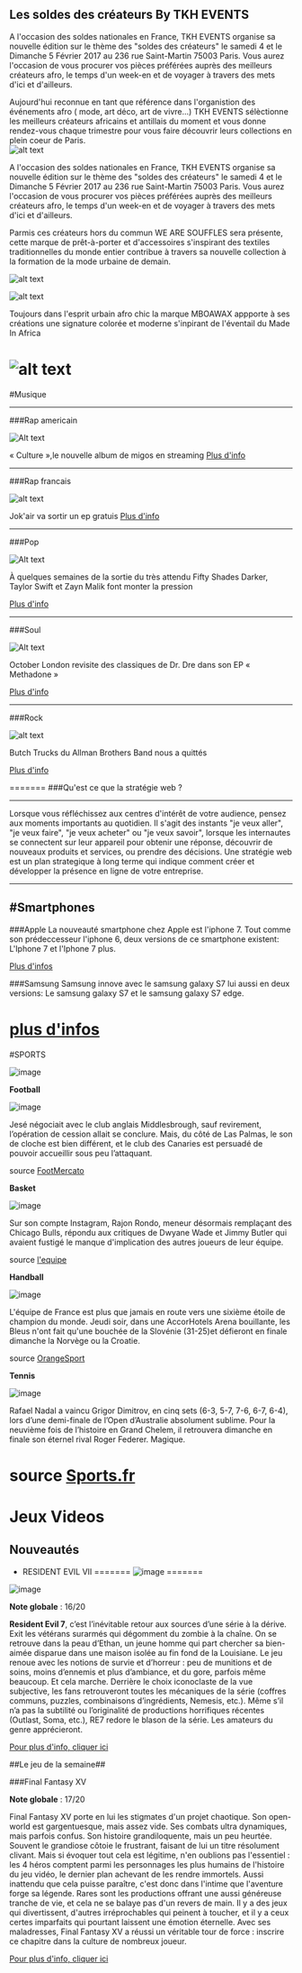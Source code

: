 
## Les soldes des créateurs By TKH EVENTS

A l'occasion des soldes nationales en France, TKH EVENTS organise sa nouvelle édition sur le thème des "soldes des créateurs" le samedi 4 et le Dimanche 5 Février 2017 au 236 rue Saint-Martin 75003 Paris. Vous aurez l'occasion de vous procurer vos pièces préférées auprès des meilleurs créateurs afro, le temps d'un week-en et de voyager à travers des mets d'ici et d'ailleurs.

Aujourd'hui reconnue en tant que référence dans l'organistion des événements afro ( mode, art déco, art de vivre...) TKH EVENTS sélèctionne les meilleurs créateurs africains et antillais du moment et vous donne rendez-vous chaque trimestre pour vous faire découvrir leurs collections en plein coeur de Paris.  
![alt text](https://encrypted-tbn0.gstatic.com/images?q=tbn:ANd9GcQ-BurDZAhyCAdgCgKD31y5HzTYM3iwOwkfRxfPuUbEIqjz2WFofA)

A l'occasion des soldes nationales en France, TKH EVENTS organise sa nouvelle édition sur le thème des "soldes des créateurs" le samedi 4 et le Dimanche 5 Février 2017 au 236 rue Saint-Martin 75003 Paris. Vous aurez l'occasion de vous procurer vos pièces préférées auprès des meilleurs créateurs afro, le temps d'un week-en et de voyager à travers des mets d'ici et d'ailleurs.

Parmis ces créateurs hors du commun WE ARE SOUFFLES sera présente, cette marque de prêt-à-porter et d'accessoires s'inspirant des textiles traditionnelles du monde entier contribue à travers sa nouvelle collection à la formation de la mode urbaine de demain.

![alt text](https://scontent-cdg2-1.xx.fbcdn.net/v/t1.0-0/c78.0.200.200/p200x200/15380326_1218622078229116_1580589064939129933_n.jpg?oh=d6935492da64d2dc3e0275155d8edc0f&oe=5907930D)

![alt text](https://scontent-cdg2-1.xx.fbcdn.net/v/t1.0-9/14470370_1136676236423701_4462122564943916970_n.jpg?oh=1ccfecdaab753be12f42fb90dc32e15e&oe=590A8997)

Toujours dans l'esprit urbain afro chic la marque MBOAWAX appporte à ses créations une signature colorée et moderne s'inpirant de l'éventail du Made In Africa

![alt text](https://scontent-cdg2-1.xx.fbcdn.net/v/t1.0-0/s480x480/15871669_740664499414719_7514904687353348207_n.jpg?oh=7147053185222e5722255de2b9544a8f&oe=591FDD69)
=======
#Musique

----

###Rap americain

![Alt text](http://static.booska-p.com/images/news/culture-le-nouvel-album-de-migos-en-streaming-audio-649.jpg)

« Culture »,le nouvelle album de migos en streaming
[Plus d'info](http://www.booska-p.com/new-culture-le-nouvel-album-de-migos-en-streaming-audio-n70176.html)

----

###Rap francais

![alt text](http://static.booska-p.com/images/news/jok-air-va-sortir-un-ep-gratuit-649.jpg)

Jok'air va sortir un ep gratuis
[Plus d'info](http://www.booska-p.com/new-jok-air-va-sortir-un-ep-gratuit-n70189.html)

----

###Pop

![Alt text](http://www.gdnonline.com/gdnimages/20161210/20161210152636zaynandtaylor.jpg)

À quelques semaines de la sortie du très attendu Fifty Shades Darker, Taylor Swift et Zayn Malik font monter la pression 

[Plus d'info](http://www.gdnonline.com/Details/148771/Taylor-Swift,-Zayn-Malik-surprise-fans-with-Fifty-Shades-Darker-duet)

----

###Soul

![Alt text](http://image-api.nrj.fr/http/media.nrj.fr%2F436x327%2F2016%2F05%2Falicia-keys_4240.jpg?w=436&h=327)

October London revisite des classiques de Dr. Dre dans son EP « Methadone »

[Plus d'info](http://www.nrj.fr/artistes/alicia-keys/actus/alicia-keys-offre-un-nouveau-morceau-pour-son-anniversaire-344433)

----

###Rock 

![alt text](http://www.thebighousemuseum.com/wp-content/uploads/2013/07/allman-brothers-band-1969.jpg)

Butch Trucks du Allman Brothers Band nous a quittés

[Plus d'info](http://www.lagrosseradio.com/rock/webzine-rock/actu-rock/p17424-butch-trucks-du-allman-brothers-band-nous-a-quittes.html)



=======
###Qu'est ce que la stratégie web ?

--------------------
Lorsque vous réfléchissez aux centres d'intérêt de votre audience, pensez aux moments importants au quotidien. Il s'agit des instants "je veux aller", "je veux faire", "je veux acheter" ou "je veux savoir", lorsque les internautes se connectent sur leur appareil pour obtenir une réponse, découvrir de nouveaux produits et services, ou prendre des décisions.
Une stratégie web est un plan strategique à long terme qui indique comment créer et développer la présence en ligne de votre entreprise.

---

#Smartphones
---

###Apple
La nouveauté smartphone chez Apple est l'iphone 7. Tout comme son prédeccesseur l'iphone 6, deux versions de ce smartphone existent: L'Iphone 7 et l'Iphone 7 plus.

[Plus d'infos](http://www.apple.com/fr/shop/buy-iphone/iphone-7?afid=p238%7Cs05EVyND6-dc_mtid_187079nc38483_pcrid_165684031121_&cid=aos-fr-kwgo-brand-h17-slid-p65uBhtj-product-)



###Samsung
Samsung innove avec le samsung galaxy S7 lui aussi en deux versions: Le samsung galaxy S7 et le samsung galaxy S7 edge.

[plus d'infos](http://www.samsung.com/fr/consumer/mobile-devices/smartphones/)
=======

#SPORTS

![image](http://bulgaria-online.bg/clients/210/images/catalog/categories/sports.png)

**Football**

![image](http://static.wixstatic.com/media/0c8f1b_d4d6bcd939034731865efef50ffa35ef~mv2.jpg_256)

 Jesé négociait avec le club anglais Middlesbrough, sauf revirement, l’opération de cession allait se conclure.
 Mais, du côté de Las Palmas, le son de cloche est bien différent, et le club des Canaries est persuadé de pouvoir accueillir
 sous peu l’attaquant.
 
 source [FootMercato](http://www.footmercato.net/liga/transferts/psg-retournement-de-situation-dans-le-dossier-jese_195012)
 
 **Basket**
 
![image](http://www.spox.com/de/sport/ussport/nba/1612/Bilder/rajon-rondo-600.jpg)

Sur son compte Instagram, Rajon Rondo, meneur désormais remplaçant des Chicago Bulls, répondu aux critiques
de Dwyane Wade et Jimmy Butler qui avaient fustigé le manque d'implication des autres joueurs de leur équipe.

source [l'equipe](http://www.lequipe.fr/Basket/Actualites/Rajon-rondo-repond-a-dwyane-wade-et-jimmy-butler-sur-les-difficultes-des-chicago-bulls/772556)

**Handball**

![image](http://handball.blog.lemonde.fr/files/2015/01/Niko.jpg)

L'équipe de France est plus que jamais en route vers une sixième étoile de champion du monde. Jeudi soir,
dans une AccorHotels Arena bouillante, les Bleus n'ont fait qu'une bouchée de la Slovénie (31-25)et défieront en finale
dimanche la Norvège ou la Croatie.

source [OrangeSport](http://sports.orange.fr/handball/article/handball-le-reve-est-a-portee-de-main-pour-les-bleus-qui-tiennent-leur-finale-CNT000000BZ9Ss.html) 

**Tennis**

![image](http://www.ubitennis.com/wp-content/uploads/2016/08/Rafa-Nadal-US-Open-2016-1-420x278.jpg)

Rafael Nadal a vaincu Grigor Dimitrov, en cinq sets (6-3, 5-7, 7-6, 6-7, 6-4),
lors d’une demi-finale de l’Open d’Australie absolument sublime.
Pour la neuvième fois de l’histoire en Grand Chelem, il retrouvera dimanche en finale son éternel rival Roger Federer. Magique.

source [Sports.fr](http://www.sports.fr/tennis/open-d-australie/articles/nadal-s-offre-une-finale-de-legende-s-1735268)
=======


# Jeux Videos

## Nouveautés


+ RESIDENT EVIL VII
=======
![image](http://images2.itechpost.com/data/images/full/28998/resident-evil-vii-biohazard.jpg)
=======

![image](http://images2.itechpost.com/data/images/full/28998/resident-evil-vii-biohazard.jpg)

**Note globale** : 16/20

**Resident Evil 7**, c’est l’inévitable retour aux sources d’une série à la dérive. Exit les vétérans surarmés qui dégomment du zombie à la chaîne. On se retrouve dans la peau d’Ethan, un jeune homme qui part chercher sa bien-aimée disparue dans une maison isolée au fin fond de la Louisiane. Le jeu renoue avec les notions de survie et d’horreur : peu de munitions et de soins, moins d’ennemis et plus d’ambiance, et du gore, parfois même beaucoup. Et cela marche. Derrière le choix iconoclaste de la vue subjective, les fans retrouveront toutes les mécaniques de la série (coffres communs, puzzles, combinaisons d’ingrédients, Nemesis, etc.). Même s’il n’a pas la subtilité ou l’originalité de productions horrifiques récentes (Outlast, Soma, etc.), RE7 redore le blason de la série. Les amateurs du genre apprécieront.

[Pour plus d'info, cliquer ici](https://blog.fr.playstation.com/2016/06/14/resident-evil-7-biohazard-dvoil-sur-ps4-mo-ds-aujourdhui/)

##Le jeu de la semaine##

###Final Fantasy XV

**Note globale** : 17/20

Final Fantasy XV porte en lui les stigmates d'un projet chaotique. Son open-world est gargentuesque, mais assez vide. Ses combats ultra dynamiques, mais parfois confus. Son histoire grandiloquente, mais un peu heurtée. Souvent le grandiose côtoie le frustrant, faisant de lui un titre résolument clivant. Mais si évoquer tout cela est légitime, n'en oublions pas l'essentiel : les 4 héros comptent parmi les personnages les plus humains de l'histoire du jeu vidéo, le dernier plan achevant de les rendre immortels. Aussi inattendu que cela puisse paraître, c'est donc dans l'intime que l'aventure forge sa légende. Rares sont les productions offrant une aussi généreuse tranche de vie, et cela ne se balaye pas d'un revers de main. Il y a des jeux qui divertissent, d'autres irréprochables qui peinent à toucher, et il y a ceux certes imparfaits qui pourtant laissent une émotion éternelle. Avec ses maladresses, Final Fantasy XV a réussi un véritable tour de force : inscrire ce chapitre dans la culture de nombreux joueur.

[Pour plus d'info, cliquer ici](http://www.finalfantasyxv.com/fr)


